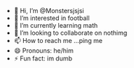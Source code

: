 - 👋 Hi, I’m @Monstersjsjsi
- 👀 I’m interested in football
- 🌱 I’m currently learning math
- 💞️ I’m looking to collaborate on nothimg
- 📫 How to reach me ...ping me
- 😄 Pronouns: he/him
- ⚡ Fun fact: im dumb

<!---
Monstersjsjsi/Monstersjsjsi is a ✨ special ✨ repository because its `README.md` (this file) appears on your GitHub profile.
You can click the Preview link to take a look at your changes.
--->
